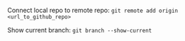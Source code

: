 Connect local repo to remote repo: `git remote add origin <url_to_github_repo>`

Show current branch: `git branch --show-current`



